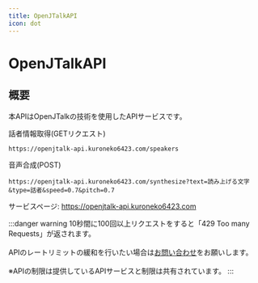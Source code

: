 ```yaml
---
title: OpenJTalkAPI
icon: dot
---
```


# OpenJTalkAPI
## 概要
本APIはOpenJTalkの技術を使用したAPIサービスです。

話者情報取得(GETリクエスト)
```
https://openjtalk-api.kuroneko6423.com/speakers
```

音声合成(POST)
```
https://openjtalk-api.kuroneko6423.com/synthesize?text=読み上げる文字&type=話者&speed=0.7&pitch=0.7
```

サービスページ: https://openjtalk-api.kuroneko6423.com

:::danger warning
10秒間に100回以上リクエストをすると「429 Too many Requests」が返されます。
<br></br>APIのレートリミットの緩和を行いたい場合は[お問い合わせ](https://discord.kuroneko6423.com)をお願いします。
<br></br>※APIの制限は提供しているAPIサービスと制限は共有されています。
:::